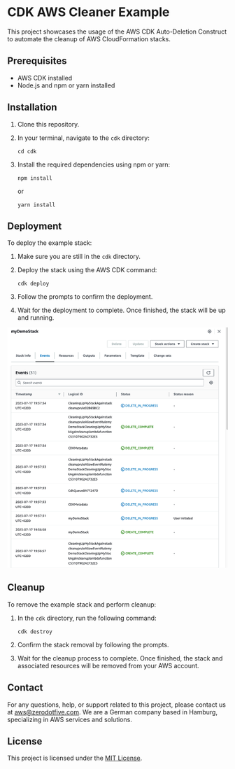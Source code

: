 # CDK AWS Cleaner Example

This project showcases the usage of the AWS CDK Auto-Deletion Construct to automate the cleanup of AWS CloudFormation stacks.

## Prerequisites

- AWS CDK installed
- Node.js and npm or yarn installed

## Installation

1. Clone this repository.

2. In your terminal, navigate to the `cdk` directory:
   ```
   cd cdk
   ```

3. Install the required dependencies using npm or yarn:
   ```
   npm install
   ```
   or
   ```
   yarn install
   ```

## Deployment

To deploy the example stack:

1. Make sure you are still in the `cdk` directory.

2. Deploy the stack using the AWS CDK command:
   ```
   cdk deploy
   ```

3. Follow the prompts to confirm the deployment.

4. Wait for the deployment to complete. Once finished, the stack will be up and running.

![alt text](docs/img.png)

## Cleanup

To remove the example stack and perform cleanup:

1. In the `cdk` directory, run the following command:
   ```
   cdk destroy
   ```

2. Confirm the stack removal by following the prompts.

3. Wait for the cleanup process to complete. Once finished, the stack and associated resources will be removed from your AWS account.

## Contact

For any questions, help, or support related to this project, please contact us at aws@zerodotfive.com. We are a German company based in Hamburg, specializing in AWS services and solutions.

## License

This project is licensed under the [MIT License](LICENSE).